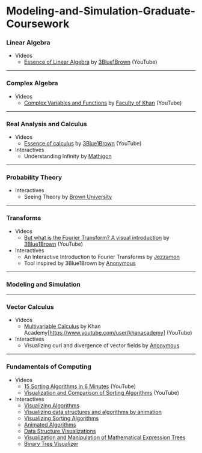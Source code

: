 # Modeling-and-Simulation-Graduate-Coursework

### Linear Algebra
- Videos
  - [Essence of Linear Algebra](https://www.youtube.com/playlist?list=PLZHQObOWTQDMsr9K-rj53DwVRMYO3t5Yr) by [3Blue1Brown](https://www.youtube.com/channel/UCYO_jab_esuFRV4b17AJtAw) (YouTube)

---

### Complex Algebra
- Videos
  - [Complex Variables and Functions](https://www.youtube.com/playlist?list=PLdgVBOaXkb9CNMqbsL9GTWwU542DiRrPB) by [Faculty of Khan](https://www.youtube.com/channel/UCGDanWUzNMbIV11lcNi-yBg) (YouTube)

---

### Real Analysis and Calculus
- Videos
  - [Essence of calculus](https://www.youtube.com/playlist?list=PLZHQObOWTQDMsr9K-rj53DwVRMYO3t5Yr) by [3Blue1Brown](https://www.youtube.com/channel/UCYO_jab_esuFRV4b17AJtAw) (YouTube)
- Interactives
  - Understanding Infinity by [Mathigon](https://mathigon.org/world/Infinity)

---

### Probability Theory
- Interactives
  - Seeing Theory by [Brown University](https://seeing-theory.brown.edu/)

---

### Transforms
- Videos
  - [But what is the Fourier Transform? A visual introduction](https://www.youtube.com/watch?v=spUNpyF58BY) by [3Blue1Brown](https://www.youtube.com/channel/UCYO_jab_esuFRV4b17AJtAw) (YouTube)
- Interactives
  - An Interactive Introduction to Fourier Transforms by [Jezzamon](http://www.jezzamon.com/fourier/)
  - Tool inspired by 3Blue1Brown by [Anonymous](https://harshucogsci.github.io/visualizing-fourier/html/)

---

### Modeling and Simulation

---

### Vector Calculus
- Videos
  - [Multivariable Calculus](https://www.youtube.com/playlist?list=PLSQl0a2vh4HC5feHa6Rc5c0wbRTx56nF7) by Khan Academy[https://www.youtube.com/user/khanacademy] (YouTube)
- Interactives
  - Visualizing curl and divergence of vector fields by [Anonymous](https://lsr_lab.gitlab.io/field_flow/html/index.html)

---

### Fundamentals of Computing
- Videos
  - [15 Sorting Algorithms in 6 Minutes](https://www.youtube.com/watch?v=kPRA0W1kECg) (YouTube)
  - [Visualization and Comparison of Sorting Algorithms](https://www.youtube.com/watch?v=ZZuD6iUe3Pc) (YouTube)
- Interactives
  - [Visualizing Algorithms](https://bost.ocks.org/mike/algorithms/)
  - [Visualizing data structures and algorithms by animation](https://visualgo.net/en)
  - [Visualizing Sorting Algorithms](http://sorting.at/)
  - [Animated Algorithms](http://www.algomation.com/)
  - [Data Structure Visualizations](https://www.cs.usfca.edu/~galles/visualization/Algorithms.html)
  - [Visualization and Manipulation of Mathematical Expression Trees](https://vmext.wmflabs.org/)
  - [Binary Tree Visualizer](http://btv.melezinek.cz/)
  
